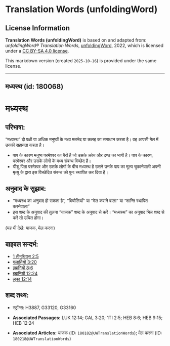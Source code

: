# Translation Words (unfoldingWord)

## License Information

**Translation Words (unfoldingWord)** is based on and adapted from: _unfoldingWord® Translation Words_, [unfoldingWord](https://unfoldingword.org/utw), 2022, which is licensed under a [CC BY-SA 4.0 license](https://creativecommons.org/licenses/by-sa/4.0/legalcode.en).

This markdown version (created `2025-10-16`) is provided under the same license.



--------------------------------

## मध्यस्थ (id: 180068)

मध्यस्थ
=======

परिभाषा:
--------

“मध्यस्थ” दो पक्षों या अधिक मनुष्यों के मध्य मतभेद या कलह का समाधान करता है। वह आपसी मेल में उनकी सहायता करता है।

* पाप के कारण मनुष्य परमेश्वर का बैरी है जो उसके क्रोध और दण्ड का भागी है। पाप के कारण, परमेश्वर और उसके लोगों के मध्य संबन्ध विच्छेद है।
* यीशु पिता परमेश्वर और उसके लोगों के बीच मध्यस्थ है उसने उनके पाप का मूल्य चुकानेवाली अपनी मृत्यु के द्वारा इस विच्छेदित संबन्ध को पुनः स्थापित कर दिया है।

अनुवाद के सुझाव:
----------------

* “मध्यस्थ का अनुवाद हो सकता है”, “बिचौलियाँ” या “मेल कराने वाला” या “शान्ति स्थापित करनेवाला”
* इस शब्द के अनुवाद की तुलना “याजक” शब्द के अनुवाद से करें। “मध्यस्थ” का अनुवाद भिन्न शब्द से करें तो उचित होगा।

(यह भी देखें: याजक, मेल करना)

बाइबल सन्दर्भ:
--------------

* [1 तीमुथियुस 2:5](https://ref.ly/1Tim0:0)
* [गलातियों 3:20](https://ref.ly/Gal3:20)
* [इब्रानियों 8:6](https://ref.ly/Heb8:6)
* [इब्रानियों 12:24](https://ref.ly/Heb12:24)
* [लूका 12:14](https://ref.ly/Luke12:14)

शब्द तथ्य:
----------

* स्ट्रोंग्स: H3887, G33120, G33160

* **Associated Passages:** LUK 12:14; GAL 3:20; 1TI 2:5; HEB 8:6; HEB 9:15; HEB 12:24
* **Associated Articles:** याजक (ID: `180182@UWTranslationWords`); मेल करना (ID: `180218@UWTranslationWords`)

